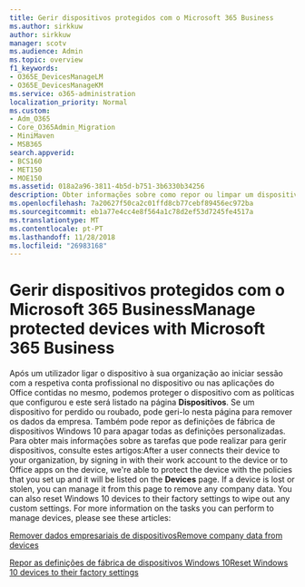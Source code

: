 ```yaml
---
title: Gerir dispositivos protegidos com o Microsoft 365 Business
ms.author: sirkkuw
author: sirkkuw
manager: scotv
ms.audience: Admin
ms.topic: overview
f1_keywords:
- O365E_DevicesManageLM
- O365E_DevicesManageKM
ms.service: o365-administration
localization_priority: Normal
ms.custom:
- Adm_O365
- Core_O365Admin_Migration
- MiniMaven
- MSB365
search.appverid:
- BCS160
- MET150
- MOE150
ms.assetid: 018a2a96-3811-4b5d-b751-3b6330b34256
description: Obter informações sobre como repor ou limpar um dispositivo que é gerido através de políticas de protecção.
ms.openlocfilehash: 7a20627f50ca2c01ffd8cb77cebf89456ec972ba
ms.sourcegitcommit: eb1a77e4cc4e8f564a1c78d2ef53d7245fe4517a
ms.translationtype: MT
ms.contentlocale: pt-PT
ms.lasthandoff: 11/28/2018
ms.locfileid: "26983168"
---
```

# <a name="manage-protected-devices-with-microsoft-365-business"></a><span data-ttu-id="0806e-103">Gerir dispositivos protegidos com o Microsoft 365 Business</span><span class="sxs-lookup"><span data-stu-id="0806e-103">Manage protected devices with Microsoft 365 Business</span></span>

<span data-ttu-id="0806e-p101">Após um utilizador ligar o dispositivo à sua organização ao iniciar sessão com a respetiva conta profissional no dispositivo ou nas aplicações do Office contidas no mesmo, podemos proteger o dispositivo com as políticas que configurou e este será listado na página **Dispositivos**. Se um dispositivo for perdido ou roubado, pode geri-lo nesta página para remover os dados da empresa. Também pode repor as definições de fábrica de dispositivos Windows 10 para apagar todas as definições personalizadas. Para obter mais informações sobre as tarefas que pode realizar para gerir dispositivos, consulte estes artigos:</span><span class="sxs-lookup"><span data-stu-id="0806e-p101">After a user connects their device to your organization, by signing in with their work account to the device or to Office apps on the device, we're able to protect the device with the policies that you set up and it will be listed on the **Devices** page. If a device is lost or stolen, you can manage it from this page to remove any company data. You can also reset Windows 10 devices to their factory settings to wipe out any custom settings. For more information on the tasks you can perform to manage devices, please see these articles:</span></span> 
  
[<span data-ttu-id="0806e-108">Remover dados empresariais de dispositivos</span><span class="sxs-lookup"><span data-stu-id="0806e-108">Remove company data from devices</span></span>](remove-company-data.md)
  
[<span data-ttu-id="0806e-109">Repor as definições de fábrica de dispositivos Windows 10</span><span class="sxs-lookup"><span data-stu-id="0806e-109">Reset Windows 10 devices to their factory settings</span></span>](reset-devices-to-factory-settings.md)
  

